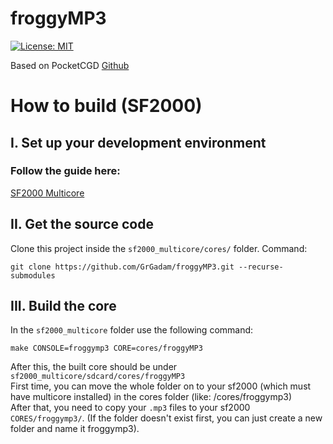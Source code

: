 # froggyMP3

[![License: MIT](https://img.shields.io/badge/License-MIT-yellow.svg)](https://opensource.org/licenses/MIT)

Based on PocketCGD [Github](https://github.com/libretro/libretro-pocketcdg)

# How to build (SF2000)

## I. Set up your development environment
### Follow the guide here: 
[SF2000 Multicore](https://github.com/madcock/sf2000_multicore?tab=readme-ov-file#setup-before-building)

## II. Get the source code
Clone this project inside the `sf2000_multicore/cores/` folder.
Command:
```
git clone https://github.com/GrGadam/froggyMP3.git --recurse-submodules
```

## III. Build the core
In the `sf2000_multicore` folder use the following command:
``` 
make CONSOLE=froggymp3 CORE=cores/froggyMP3
``` 
After this, the built core should be under `sf2000_multicore/sdcard/cores/froggyMP3` <br>
First time, you can move the whole folder on to your sf2000 (which must have multicore installed) in the cores folder (like: /cores/froggymp3) <br>
After that, you need to copy your `.mp3` files to your sf2000 `CORES/froggymp3/`. (If the folder doesn't exist first, you can just create a new folder and name it froggymp3). <br>
